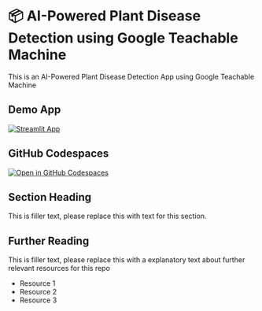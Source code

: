 # 📦 AI-Powered Plant Disease Detection using Google Teachable Machine
This is an AI-Powered Plant Disease Detection App using Google Teachable Machine

## Demo App

[![Streamlit App](https://static.streamlit.io/badges/streamlit_badge_black_white.svg)](https://rm_IS_assignment.streamlit.app/)

## GitHub Codespaces

[![Open in GitHub Codespaces](https://github.com/codespaces/badge.svg)](https://codespaces.new/streamlit/app-starter-kit?quickstart=1)

## Section Heading

This is filler text, please replace this with text for this section.

## Further Reading

This is filler text, please replace this with a explanatory text about further relevant resources for this repo
- Resource 1
- Resource 2
- Resource 3
